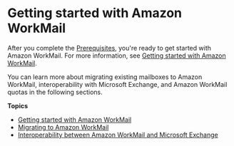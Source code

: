 # Getting started with Amazon WorkMail<a name="getting_started"></a>

After you complete the [Prerequisites](prereqs.md), you're ready to get started with Amazon WorkMail\. For more information, see [Getting started with Amazon WorkMail](howto-start.md)\.

You can learn more about migrating existing mailboxes to Amazon WorkMail, interoperability with Microsoft Exchange, and Amazon WorkMail quotas in the following sections\.

**Topics**
+ [Getting started with Amazon WorkMail](howto-start.md)
+ [Migrating to Amazon WorkMail](migration_overview.md)
+ [Interoperability between Amazon WorkMail and Microsoft Exchange](interoperability.md)